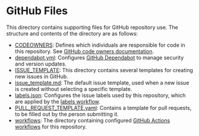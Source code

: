 # GitHub Files

This directory contains supporting files for GitHub repository use. The structure and contents of the directory are as follows:

* [CODEOWNERS](CODEOWNERS): Defines which individuals are responsible for code in this repository. See [GitHub code owners documentation](https://docs.github.com/en/repositories/managing-your-repositorys-settings-and-features/customizing-your-repository/about-code-owners).
* [dependabot.yml](dependabot.yml): Configures [GitHub Dependabot](https://docs.github.com/en/code-security/dependabot/dependabot-security-updates/configuring-dependabot-security-updates) to manage security and version updates.
* [ISSUE_TEMPLATE](ISSUE_TEMPLATE): This directory contains several templates for creating new issues in GitHub.
* [issue_template.md](issue_template.md): The default issue template, used when a new issue is created without selecting a specific template.
* [labels.json](labels.json): Configures the issue labels used by this repository, which are applied by the [labels workflow](workflows/labels.yml).
* [PULL_REQUEST_TEMPLATE.yaml](PULL_REQUEST_TEMPLATE.yaml): Contains a template for pull requests, to be filled out by the person submitting it.
* [workflows](workflows): The directory containing configured [GitHub Actions workflows](https://docs.github.com/en/actions/using-workflows/workflow-syntax-for-github-actions) for this repository.
